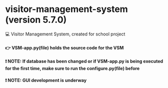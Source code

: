 # visitor-management-system (version 5.7.0)
💻 Visitor Management System, created for school project

#### 👉 VSM-app.py(file) holds the source code for the VSM
#### ❗️ NOTE: If database has been changed or if VSM-app.py is being executed for the first time, make sure to run the configure.py(file) before

#### ❗️ NOTE: GUI development is underway 
